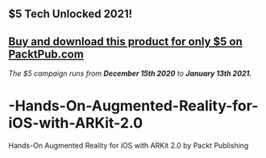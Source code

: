 ## $5 Tech Unlocked 2021!
[Buy and download this product for only $5 on PacktPub.com](https://www.packtpub.com/)
-----
*The $5 campaign         runs from __December 15th 2020__ to __January 13th 2021.__*

# -Hands-On-Augmented-Reality-for-iOS-with-ARKit-2.0
 Hands-On Augmented Reality for iOS with ARKit 2.0 by Packt Publishing

